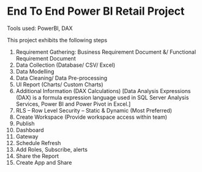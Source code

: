# End To End Power BI Retail Project

Tools used: PowerBI, DAX

This project exhibits the following steps
1.	Requirement Gathering: Business Requirement Document &/ Functional Requirement Document
2.	Data Collection (Database/ CSV/ Excel)
3.	Data Modelling
4.	Data Cleaning/ Data Pre-processing
5.	UI Report (Charts/ Custom Charts)
6.	Additional Information (DAX Calculations) [Data Analysis Expressions (DAX) is a formula expression language used in SQL Server Analysis Services, Power BI and Power Pivot in Excel.]
7.	RLS – Row Level Security – Static & Dynamic (Most Preferred)
8.	Create Workspace (Provide workspace access within team)
9.	Publish
10.	Dashboard 
11.	Gateway
12.	Schedule Refresh
13.	Add Roles, Subscribe, alerts
14.	Share the Report
15.	Create App and Share
